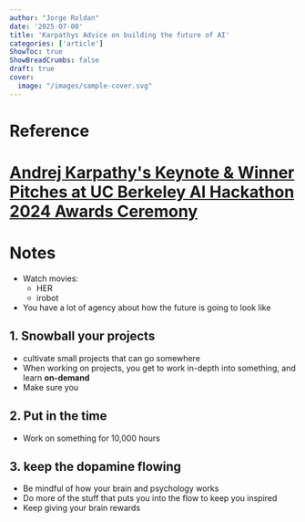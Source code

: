 ```yaml
---
author: "Jorge Roldan"
date: '2025-07-08'
title: 'Karpathys Advice on building the future of AI'
categories: ['article']
ShowToc: true
ShowBreadCrumbs: false
draft: true
cover:
  image: "/images/sample-cover.svg"
---
```



# Reference 
# [Andrej Karpathy's Keynote & Winner Pitches at UC Berkeley AI Hackathon 2024 Awards Ceremony](https://www.youtube.com/watch?v=tsTeEkzO9xc&t=245s)

# Notes
- Watch movies: 
	- HER
	- irobot
- You have a lot of agency about how the future is going to look like
## 1. Snowball your projects
- cultivate small projects that can go somewhere
- When working on projects, you get to work in-depth into something, and learn **on-demand**
- Make sure you 

## 2. Put in the time
- Work on something for 10,000 hours 

## 3. keep the dopamine flowing
- Be mindful of how your brain and psychology works
- Do more of the stuff that puts you into the flow to keep you inspired
- Keep giving your brain rewards
